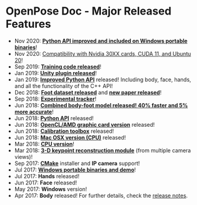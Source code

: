 OpenPose Doc - Major Released Features
====================================

- Nov 2020: [**Python API improved and included on Windows portable binaries**](https://github.com/CMU-Perceptual-Computing-Lab/openpose/releases)!
- Nov 2020: [Compatibility with Nvidia 30XX cards, CUDA 11, and Ubuntu 20](installation/0_index.md)!
- Sep 2019: [**Training code released**](https://github.com/CMU-Perceptual-Computing-Lab/openpose_train)!
- Jan 2019: [**Unity plugin released**](https://github.com/CMU-Perceptual-Computing-Lab/openpose_unity_plugin)!
- Jan 2019: [**Improved Python API**](doc/3_python_api.md) released! Including body, face, hands, and all the functionality of the C++ API!
- Dec 2018: [**Foot dataset released**](https://cmu-perceptual-computing-lab.github.io/foot_keypoint_dataset) and [**new paper released**](https://arxiv.org/abs/1812.08008)!
- Sep 2018: [**Experimental tracker**](1_demo.md#tracking)!
- Jun 2018: [**Combined body-foot model released! 40% faster and 5% more accurate**](installation/0_index.md)!
- Jun 2018: [**Python API**](3_python_api.md) released!
- Jun 2018: [**OpenCL/AMD graphic card version**](installation/0_index.md) released!
- Jun 2018: [**Calibration toolbox**](advanced/calibration_module.md) released!
- Jun 2018: [**Mac OSX version (CPU)**](installation/0_index.md) released!
- Mar 2018: [**CPU version**](installation/0_index.md)!
- Mar 2018: [**3-D keypoint reconstruction module**](advanced/3d_reconstruction_module.md) (from multiple camera views)!
- Sep 2017: [**CMake**](installation/0_index.md) installer and **IP camera** support!
- Jul 2017: [**Windows portable binaries and demo**](https://github.com/CMU-Perceptual-Computing-Lab/openpose/releases)!
- Jul 2017: **Hands** released!
- Jun 2017: **Face** released!
- May 2017: **Windows** version!
- Apr 2017: **Body** released!
For further details, check the [release notes](7_release_notes.md).
